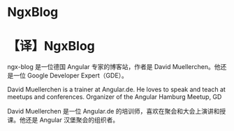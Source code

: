 # NgxBlog

# 【译】NgxBlog

ngx-blog 是一位德国 Angular 专家的博客站，作者是 David Muellerchen。他还是一位 Google Developer Expert（GDE）。

David Muellerchen is a trainer at Angular.de. He loves to speak and teach at meetups and conferences. Organizer of the Angular Hamburg Meetup, GD

David Muellerchen 是一位 Angular.de 的培训师，喜欢在聚会和大会上演讲和授课。他还是 Angular 汉堡聚会的组织者。
